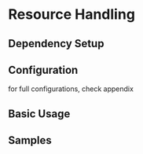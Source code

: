 # Resource Handling

## Dependency Setup

## Configuration

for full configurations, check appendix

## Basic Usage

## Samples